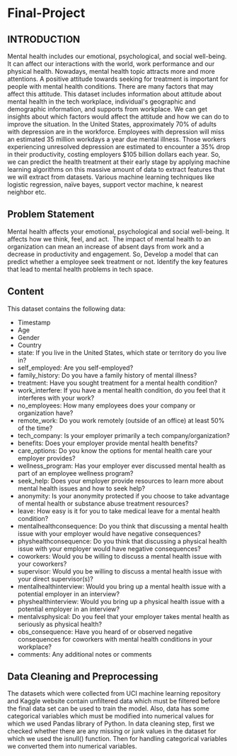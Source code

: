 # Final-Project

## INTRODUCTION
Mental health includes our emotional, psychological, and social well-being. It can affect our interactions with the world, work performance and our physical health. Nowadays, mental health topic attracts more and more attentions. A positive attitude towards seeking for treatment is important for people with mental health conditions. There are many factors that may affect this attitude. This dataset includes information about attitude about mental health in the tech workplace, individual's geographic and demographic information, and supports from workplace. We can get insights about which factors would affect the attitude and how we can do to improve the situation. In the United States, approximately 70% of adults with depression are in the workforce. Employees with depression will miss an estimated 35 million workdays a year due mental illness. Those workers experiencing unresolved depression are estimated to encounter a 35% drop in their productivity, costing employers $105 billion dollars each year. So, we can predict the health treatment at their early stage by applying machine learning algorithms on this massive amount of data to extract features that we will extract from datasets. Various machine learning techniques like logistic regression, naïve bayes, support vector machine, k nearest neighbor etc.


## Problem Statement 
Mental health affects your emotional, psychological and social well-being. It affects how we think, feel, and act.  The impact of mental health to an organization can mean an increase of absent days from work and a decrease in productivity and engagement. So, Develop a model that can predict whether a employee seek treatment or not. Identify the key features that lead to mental health problems in tech space.


## Content
This dataset contains the following data:

- Timestamp
- Age
- Gender
- Country
- state: If you live in the United States, which state or territory do you live in?
- self_employed: Are you self-employed?
- family_history: Do you have a family history of mental illness?
- treatment: Have you sought treatment for a mental health condition?
- work_interfere: If you have a mental health condition, do you feel that it interferes with your work?
- no_employees: How many employees does your company or organization have?
- remote_work: Do you work remotely (outside of an office) at least 50% of the time?
- tech_company: Is your employer primarily a tech company/organization?
- benefits: Does your employer provide mental health benefits?
- care_options: Do you know the options for mental health care your employer provides?
- wellness_program: Has your employer ever discussed mental health as part of an employee wellness program?
- seek_help: Does your employer provide resources to learn more about mental health issues and how to seek help?
- anonymity: Is your anonymity protected if you choose to take advantage of mental health or substance abuse treatment resources?
- leave: How easy is it for you to take medical leave for a mental health condition?
- mentalhealthconsequence: Do you think that discussing a mental health issue with your employer would have negative consequences?
- physhealthconsequence: Do you think that discussing a physical health issue with your employer would have negative consequences?
- coworkers: Would you be willing to discuss a mental health issue with your coworkers?
- supervisor: Would you be willing to discuss a mental health issue with your direct supervisor(s)?
- mentalhealthinterview: Would you bring up a mental health issue with a potential employer in an interview?
- physhealthinterview: Would you bring up a physical health issue with a potential employer in an interview?
- mentalvsphysical: Do you feel that your employer takes mental health as seriously as physical health?
- obs_consequence: Have you heard of or observed negative consequences for coworkers with mental health conditions in your workplace?
- comments: Any additional notes or comments

## Data Cleaning and Preprocessing
The datasets which were collected from UCI machine learning repository and Kaggle website contain unfiltered data which must be filtered before the final data set can be used to train the model. Also, data has some categorical variables which must be modified into numerical values for which we used Pandas library of Python. In data cleaning step, first we checked whether there are any missing or junk values in the dataset for which we used the isnull() function. Then for handling categorical variables we converted them into numerical variables.


